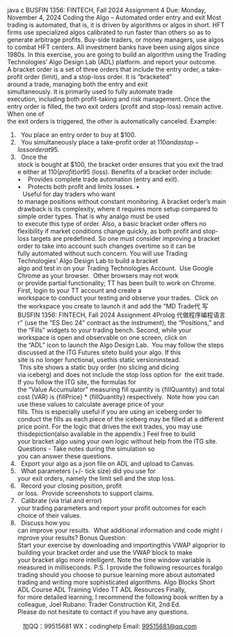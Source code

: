 java c
BUSFIN 1356: FINTECH, Fall 2024 
Assignment 4 
Due: Monday, November 4, 2024 
Coding the Algo – Automated order entry and exit
Most trading is automated, that is, it is driven by algorithms or algos in short. HFT firms use specialized algos calibrated to run faster than others so as to generate arbitrage profits. Buy-side traders, or money managers, use algos to combat HFT centers. All investment banks have been using algos since 1980s. In this exercise, you are going to build an algorithm using the Trading Technologies’ Algo Design Lab (ADL) platform. and report your outcome.
A bracket order is a set of three orders that include the entry order, a take-profit order (limit), and a stop-loss order. It is “bracketed” around a trade, managing both the entry and exit simultaneously. It is primarily used to fully automate trade execution, including both profit-taking and risk management. Once the entry order is filled, the two exit orders (profit and stop-loss) remain active. When one of the exit orders is triggered, the other is automatically canceled. 
Example: 
1.   You place an entry order to buy at $100.
2.   You simultaneously place a take-profit order at $110 and a stop-loss order at $95.
3.   Once the stock is bought at $100, the bracket order ensures that you exit the trade either at $110 (profit) or $95 (loss).
Benefits of a bracket order include:
•    Provides complete trade automation (entry and exit).
•    Protects both profit and limits losses.
•    Useful for day traders who want to manage positions without constant monitoring.
A bracket order’s main drawback is its complexity, where it requires more setup compared to simple order types. That is why analgo must be used to execute this type of order. Also, a basic bracket order offers no flexibility if market conditions change quickly, as both profit and stop-loss targets are predefined. So one must consider improving a bracket order to take into account such changes overtime so it can be fully automated without such concern.
You will use Trading Technologies’ Algo Design Lab to build a bracket algo and test in on your Trading Technologies Account.  Use Google Chrome as your browser.  Other browsers may not work or provide partial functionality; TT has been built to work on Chrome.
First, login to your TT account and create a workspace to conduct your testing and observe your trades.  Click on the workspace you create to launch it and add the “MD Trade代 写BUSFIN 1356: FINTECH, Fall 2024 Assignment 4Prolog
代做程序编程语言r” (use the “ES Dec 24” contract as the instrument), the “Positions,” and the “Fills” widgets to your trading bench. 
Second, while your workspace is open and observable on one screen, click on the “ADL” icon to launch the Algo Design Lab.  You may follow the steps discussed at the ITG Futures siteto build your algo. If this site is no longer functional, usethis static versioninstead.  This site shows a static buy order (no slicing and dicing via iceberg) and does not include the stop loss option for  the exit trade.
If you follow the ITG site, the formulas for the “Value Accumulator” measuring fill quantity is {fillQuantity} and total cost (VAR) is {fillPrice} * {fillQuantity} respectively.  Note how you can use these values to calculate average price of your fills. This is especially useful if you are using an iceberg order to conduct the fills as each piece of the iceberg may be filled at a different price point.
For the logic that drives the exit trades, you may use thisdepiction(also available in the appendix.)
Feel free to build your bracket algo using your own logic without help from the ITG site.
Questions - Take notes during the simulation so you can answer these questions.
1.   Export your algo as a json file on ADL and upload to Canvas.
2.   What parameters (+/- tick size) did you use for your exit orders, namely the limit sell and the stop loss.
3.   Record your closing position, profit or loss.  Provide screenshots to support claims.
4.   Calibrate (via trial and error) your trading parameters and report your profit outcomes for each choice of their values.
5.   Discuss how you can improve your results.  What additional information and code might improve your results?
Bonus Question: Start your exercise by downloading and importingthis VWAP algoprior to building your bracket order and use the VWAP block to make your bracket algo more intelligent. Note the time window variable is measured in milliseconds.
P.S. I provide the following resources foralgo trading should you choose to pursue learning more about automated trading and writing more sophisticated algorithms.
Algo Blocks 
Short ADL Course 
ADL Training Video 
TT ADL Resources 
Finally, for more detailed learning, I recommend the following book written by a colleague, Joel Rubano:
Trader Construction Kit, 2nd Ed. 
Please do not hesitate to contact if you have any questions.






         
加QQ：99515681  WX：codinghelp  Email: 99515681@qq.com
